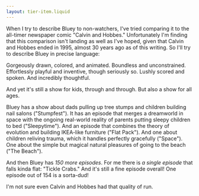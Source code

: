 ```yaml
---
layout: tier-item.liquid
---
```

When I try to describe Bluey to non-watchers, I've tried comparing it to the all-timer newspaper comic "Calvin and Hobbes." Unfortunately I'm finding that this comparison isn't landing as well as I've hoped, given that Calvin and Hobbes ended in 1995, almost 30 years ago as of this writing. So I'll try to describe Bluey in precise language:

Gorgeously drawn, colored, and animated. Boundless and unconstrained. Effortlessly playful and inventive, though seriously so. Lushly scored and spoken. And incredibly thoughtful. 

And yet it's still a show for kids, through and through. But also a show for all ages.

Bluey has a show about dads pulling up tree stumps and children building nail salons ("Stumpfest"). It has an episode that merges a dreamworld in space with the ongoing real-world reality of parents putting sleepy children to bed ("Sleepytime"). And an episode that combines the theory of evolution and building IKEA-like furniture ("Flat Pack"). And one about children reliving trauma, which it handles perfectly gracefully ("Space"). One about the simple but magical natural pleasures of going to the beach ("The Beach").

And then Bluey has _150 more episodes_. For me there is _a single episode_ that falls kinda flat: "Tickle Crabs." And it's still a fine episode overall! One episode out of 154 is a sorta-dud!

I'm not sure even Calvin and Hobbes had that quality of run.